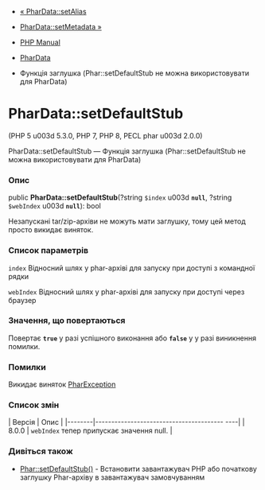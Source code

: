 - [« PharData::setAlias](phardata.setalias.md)
- [PharData::setMetadata »](phardata.setmetadata.md)

- [PHP Manual](index.md)
- [PharData](class.phardata.md)
- Функція заглушка (Phar::setDefaultStub не можна використовувати для
PharData)

# PharData::setDefaultStub

(PHP 5 u003d 5.3.0, PHP 7, PHP 8, PECL phar u003d 2.0.0)

PharData::setDefaultStub — Функція заглушка (Phar::setDefaultStub не можна
використовувати для PharData)

### Опис

public **PharData::setDefaultStub**(?string `$index` u003d **`null`**,
?string `$webIndex` u003d **`null`**): bool

Незапускані tar/zip-архіви не можуть мати заглушку, тому цей метод
просто викидає виняток.

### Список параметрів

`index`
Відносний шлях у phar-архіві для запуску при доступі з командної
рядки

`webIndex`
Відносний шлях у phar-архіві для запуску при доступі через браузер

### Значення, що повертаються

Повертає **`true`** у разі успішного виконання або **`false`** у
у разі виникнення помилки.

### Помилки

Викидає виняток [PharException](class.pharexception.md)

### Список змін

| Версія | Опис |
|--------|---------------------------------------- ----|
| 8.0.0 | `webIndex` тепер припускає значення null. |

### Дивіться також

- [Phar::setDefaultStub()](phar.setdefaultstub.md) - Встановити
завантажувач PHP або початкову заглушку Phar-архіву в завантажувач
замовчуванням
